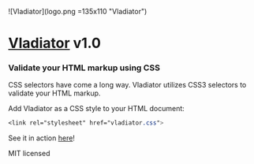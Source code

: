 ![Vladiator](logo.png =135x110 "Vladiator")
# [Vladiator](https://ereznagar.github.io/Vladiator/) v1.0

### Validate your HTML markup using CSS

CSS selectors have come a long way. Vladiator utilizes CSS3 selectors to validate your HTML markup.


Add Vladiator as a CSS style to your HTML document:
```css
<link rel="stylesheet" href="vladiator.css">
```

See it in action [here](https://ereznagar.github.io/Vladiator/)!

MIT licensed
